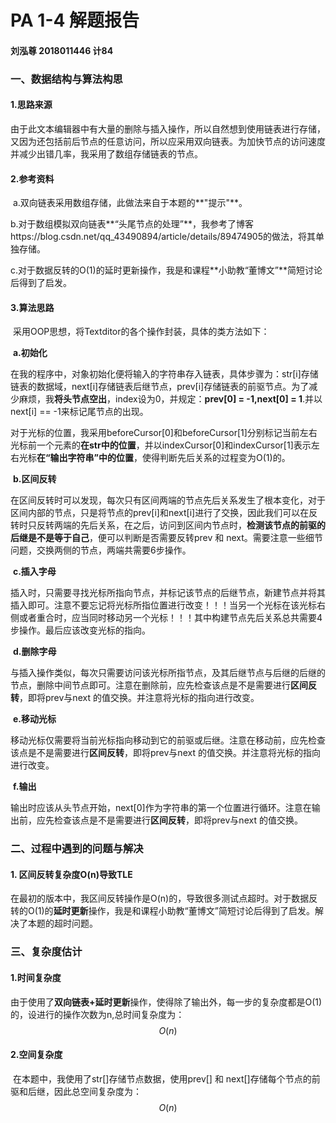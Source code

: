 # PA 1-4 解题报告

#### 刘泓尊  2018011446  计84

### 一、数据结构与算法构思

#### 1.思路来源

​		由于此文本编辑器中有大量的删除与插入操作，所以自然想到使用链表进行存储，又因为还包括前后节点的任意访问，所以应采用双向链表。为加快节点的访问速度并减少出错几率，我采用了数组存储链表的节点。

#### 2.参考资料

​		a.双向链表采用数组存储，此做法来自于本题的**"提示"**。

​		b.对于数组模拟双向链表**“头尾节点的处理”**，我参考了博客https://blog.csdn.net/qq_43490894/article/details/89474905的做法，将其单独存储。

​		c.对于数据反转的O(1)的延时更新操作，我是和课程**小助教“董博文”**简短讨论后得到了启发。

#### 3.算法思路

​		采用OOP思想，将Textditor的各个操作封装，具体的类方法如下：

​		**a.初始化**

​		在我的程序中，对象初始化便将输入的字符串存入链表，具体步骤为：str[i]存储链表的数据域，next[i]存储链表后继节点，prev[i]存储链表的前驱节点。为了减少麻烦，我**将头节点空出**，index设为0，并规定：**prev[0] = -1,next[0] = 1**.并以next[i] == -1来标记尾节点的出现。

​		对于光标的位置，我采用beforeCursor[0]和beforeCursor[1]分别标记当前左右光标前一个元素的**在str中的位置**，并以indexCursor[0]和indexCursor[1]表示左右光标**在“输出字符串”中的位置**，使得判断先后关系的过程变为O(1)的。

​		**b.区间反转**

​		在区间反转时可以发现，每次只有区间两端的节点先后关系发生了根本变化，对于区间内部的节点，只是将节点的prev[i]和next[i]进行了交换，因此我们可以在反转时只反转两端的先后关系，在之后，访问到区间内节点时，**检测该节点的前驱的后继是不是等于自己**，便可以判断是否需要反转prev 和 next。需要注意一些细节问题，交换两侧的节点，两端共需要6步操作。

​		**c.插入字母**

​		插入时，只需要寻找光标所指向节点，并标记该节点的后继节点，新建节点并将其插入即可。注意不要忘记将光标所指位置进行改变！！！当另一个光标在该光标右侧或者重合时，应当同时移动另一个光标！！！其中构建节点先后关系总共需要4步操作。最后应该改变光标的指向。

​		**d.删除字母**

​		与插入操作类似，每次只需要访问该光标所指节点，及其后继节点与后继的后继的节点，删除中间节点即可。注意在删除前，应先检查该点是不是需要进行**区间反转**，即将prev与next 的值交换。并注意将光标的指向进行改变。

​		**e.移动光标**

​		移动光标仅需要将当前光标指向移动到它的前驱或后继。注意在移动前，应先检查该点是不是需要进行**区间反转**，即将prev与next 的值交换。并注意将光标的指向进行改变。

​		**f.输出**		

​		输出时应该从头节点开始，next[0]作为字符串的第一个位置进行循环。注意在输出前，应先检查该点是不是需要进行**区间反转**，即将prev与next 的值交换。

### 二、过程中遇到的问题与解决

#### 1. 区间反转复杂度O(n)导致TLE

​		在最初的版本中，我区间反转操作是O(n)的，导致很多测试点超时。对于数据反转的O(1)的**延时更新**操作，我是和课程小助教“董博文”简短讨论后得到了启发。解决了本题的超时问题。

### 三、复杂度估计

#### 1.时间复杂度

​		由于使用了**双向链表+延时更新**操作，使得除了输出外，每一步的复杂度都是O(1)的，设进行的操作次数为n,总时间复杂度为：
$$
O(n)
$$

#### 2.空间复杂度    

​		在本题中，我使用了str[]存储节点数据，使用prev[] 和 next[]存储每个节点的前驱和后继，因此总空间复杂度为：
$$
O(n)
$$
